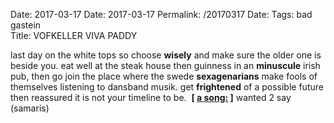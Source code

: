 Date: 2017-03-17
Date: 2017-03-17
Permalink: /20170317
Date: 
Tags: bad gastein  
Title: VOFKELLER VIVA PADDY  
  
last day on the white tops so choose **wisely** and make sure the older one is beside you. eat well at the steak house then guinness in an **minuscule** irish pub, then go join the place where the swede **sexagenarians** make fools of themselves listening to dansband musik. get **frightened** of a possible future then reassured it is not your timeline to be.  
**[ [a song:](https://www.youtube.com/watch?v=j9aeO8M_Plg) ]** wanted 2 say (samaris)  
